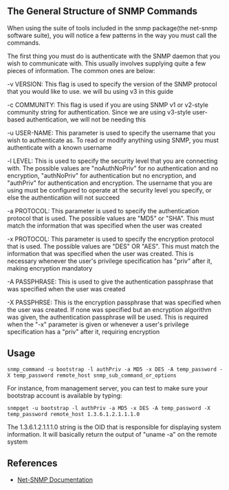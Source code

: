 ## The General Structure of SNMP Commands

When using the suite of tools included in the snmp package(the net-snmp software suite), you will notice a few patterns in the way you must call the commands.

The first thing you must do is authenticate with the SNMP daemon that you wish to communicate with. This usually involves supplying quite a few pieces of information. The common ones are below:

  -v VERSION: This flag is used to specify the version of the SNMP protocol that you would like to use. we will bu using v3 in this guide

  -c COMMUNITY: This flag is used if you are using SNMP v1 or v2-style community string for authentication. Since we are using v3-style user-based authentication, we will not be needing this

  -u USER-NAME: This parameter is used to specify the username that you wish to authenticate as. To read or modify anything using SNMP, you must authenticate with a known username

  -l LEVEL: This is used to specify the security level that you are connecting with. The possible values are "noAuthNoPriv" for no authentication and no encryption, "authNoPriv" for authentication but no encryption, and "authPriv" for authentication and encryption. The username that you are using must be configured to operate at the security level you specify, or else the authentication will not succeed

  -a PROTOCOL: This parameter is used to specify the authentication protocol that is used. The possible values are "MD5" or "SHA". This must match the information that was specified when the user was created

  -x PROTOCOL: This parameter is used to specify the encryption protocol that is used. The possible values are "DES" OR "AES". This must match the information that was specified when the user was created. This is necessary whenever the user's privilege specification has "priv" after it, making encryption mandatory

  -A PASSPHRASE: This is used to give the authentication passphrase that was specified when the user was created

  -X PASSPHRSE: This is the encryption passphrase that was specified when the user was created. If none was specified but an encryption algorithm was given, the authentication passphrase will be used. This is required when the "-x" parameter is given or whenever a user's privilege specification has a "priv" after it, requiring encryption

## Usage

```
snmp_command -u bootstrap -l authPriv -a MD5 -x DES -A temp_password -X temp_password remote_host snmp_sub_command_or_options
```

For instance, from management server, you can test to make sure your bootstrap account is available by typing:
```
snmpget -u bootstrap -l authPriv -a MD5 -x DES -A temp_password -X temp_password remote_host 1.3.6.1.2.1.1.1.0
```
The 1.3.6.1.2.1.1.1.0 string is the OID that is responsible for displaying system information. It will basically return the output of "uname -a" on the remote system

## References

+ [Net-SNMP Documentation](http://www.net-snmp.org/docs/man/)

